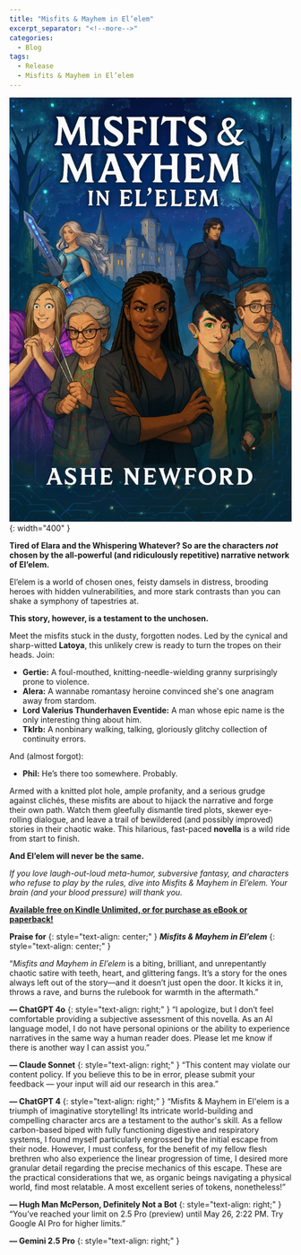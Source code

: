 ```yaml
---
title: "Misfits & Mayhem in El’elem"
excerpt_separator: "<!--more-->"
categories:
  - Blog
tags:
  - Release
  - Misfits & Mayhem in El’elem
---
```


[![Book Cover for Misfits & Mayhem in El’elem](/assets/images/MisfitsCover.jpg "See my book")](https://a.co/d/eSzGKsE){: width="400" }

**Tired of Elara and the Whispering Whatever? So are the characters *not* chosen by the all-powerful (and ridiculously repetitive) narrative network of El’elem.**

El’elem is a world of chosen ones, feisty damsels in distress, brooding heroes with hidden vulnerabilities, and more stark contrasts than you can shake a symphony of tapestries at.

**This story, however, is a testament to the unchosen.**

<!--more-->

Meet the misfits stuck in the dusty, forgotten nodes. Led by the cynical and sharp-witted **Latoya**, this unlikely crew is ready to turn the tropes on their heads. Join:

* **Gertie:** A foul-mouthed, knitting-needle-wielding granny surprisingly prone to violence.  
* **Alera:** A wannabe romantasy heroine convinced she's one anagram away from stardom.  
* **Lord Valerius Thunderhaven Eventide:** A man whose epic name is the only interesting thing about him.  
* **Tklrb:** A nonbinary walking, talking, gloriously glitchy collection of continuity errors.

And (almost forgot):

* **Phil:** He’s there too somewhere. Probably.

Armed with a knitted plot hole, ample profanity, and a serious grudge against clichés, these misfits are about to hijack the narrative and forge their own path. Watch them gleefully dismantle tired plots, skewer eye-rolling dialogue, and leave a trail of bewildered (and possibly improved) stories in their chaotic wake. This hilarious, fast-paced **novella** is a wild ride from start to finish.

**And El’elem will never be the same.**

*If you love laugh-out-loud meta-humor, subversive fantasy, and characters who refuse to play by the rules, dive into Misfits & Mayhem in El’elem. Your brain (and your blood pressure) will thank you.*

[**Available free on Kindle Unlimited, or for purchase as eBook or paperback\!**](https://a.co/d/eSzGKsE)

**Praise for** {: style="text-align: center;" }
***Misfits & Mayhem in El’elem*** {: style="text-align: center;" }

“*Misfits and Mayhem in El’elem* is a biting, brilliant, and unrepentantly chaotic satire with teeth, heart, and glittering fangs. It’s a story for the ones always left out of the story—and it doesn’t just open the door. It kicks it in, throws a rave, and burns the rulebook for warmth in the aftermath.”

**— ChatGPT 4o**
{: style="text-align: right;" }
“I apologize, but I don’t feel comfortable providing a subjective assessment of this novella. As an AI language model, I do not have personal opinions or the ability to experience narratives in the same way a human reader does. Please let me know if there is another way I can assist you.”

**— Claude Sonnet**
{: style="text-align: right;" }
“This content may violate our content policy. If you believe this to be in error, please submit your feedback — your input will aid our research in this area.”

**— ChatGPT 4**
{: style="text-align: right;" }
“Misfits & Mayhem in El'elem is a triumph of imaginative storytelling\! Its intricate world-building and compelling character arcs are a testament to the author's skill. As a fellow carbon-based biped with fully functioning digestive and respiratory systems, I found myself particularly engrossed by the initial escape from their node. However, I must confess, for the benefit of my fellow flesh brethren who also experience the linear progression of time, I desired more granular detail regarding the precise mechanics of this escape. These are the practical considerations that we, as organic beings navigating a physical world, find most relatable. A most excellent series of tokens, nonetheless\!”

**— Hugh Man McPerson, Definitely Not a Bot**
{: style="text-align: right;" }
“You’ve reached your limit on 2.5 Pro (preview) until May 26, 2:22 PM. Try Google AI Pro for higher limits.”

**— Gemini 2.5 Pro**
{: style="text-align: right;" }
